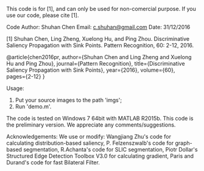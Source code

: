 This code is for [1], and can only be used for non-comercial purpose. If you use our code, please cite [1].

Code Author: Shuhan Chen
Email: c.shuhan@gmail.com
Date: 31/12/2016

[1] Shuhan Chen, Ling Zheng, Xuelong Hu, and Ping Zhou. Discriminative Saliency Propagation with Sink Points. Pattern Recognition, 60: 2-12, 2016.

@article{chen2016pr, 
author={Shuhan Chen and Ling Zheng and Xuelong Hu and Ping Zhou}, 
journal={Pattern Recognition}, 
title={Discriminative Saliency Propagation with Sink Points}, 
year={2016}, 
volume={60},  
pages={2-12}
}

Usage:
1) Put your source images to the path 'imgs';
2) Run 'demo.m'.


The code is tested on Windows 7 64bit with MATLAB R2015b.
This code is the preliminary version. We appreciate any comments/suggestions.

Acknowledgements:
We use or modify: 
Wangjiang Zhu's code for calculating distribution-based saliency,
P. Felzenszwalb's code for graph-based segmentation,
R.Achanta's code for SLIC segmentation,
Piotr Dollar's Structured Edge Detection Toolbox V3.0 for calculating gradient,
Paris and Durand's code for fast Bilateral Filter.

